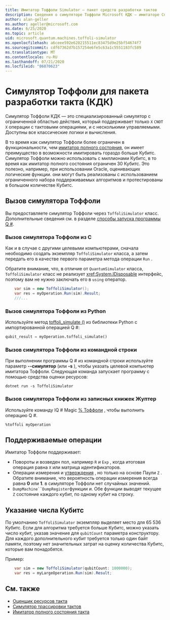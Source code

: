 ```yaml
---
title: Имитатор Тоффоли Simulator — пакет средств разработки тактов
description: Сведения о симуляторе Тоффоли Microsoft КДК — имитаторе Специального целевого симулятора, который можно использовать с миллионами Кубитс.
author: alan-geller
ms.author: ageller@microsoft.com
ms.date: 6/25/2020
ms.topic: article
uid: microsoft.quantum.machines.toffoli-simulator
ms.openlocfilehash: a6ceee592e628215511ec83475d9e25bf54674f7
ms.sourcegitcommit: cdf67362d7b157254e6fe5c63a1c5551183fc589
ms.translationtype: MT
ms.contentlocale: ru-RU
ms.lasthandoff: 07/21/2020
ms.locfileid: "86870623"
---
```

# <a name="quantum-development-kit-qdk-toffoli-simulator"></a>Симулятор Тоффоли для пакета разработки такта (КДК)

Симулятор Тоффоли КДК — это специализированный симулятор с ограниченной областью действия, который поддерживает только `X` `CNOT` `X` операции с тактовыми операциями, и с несколькими управляемыми. Доступны все классические логики и вычисления.

В то время как симулятор Тоффоли более ограничен в функциональности, чем [имитатор полного состояния](xref:microsoft.quantum.machines.full-state-simulator), он имеет преимущество в возможности имитировать гораздо больше Кубитс. Симулятор Тоффоли можно использовать с миллионами Кубитс, в то время как имитатор полного состояния ограничен 30 Кубитс. Это полезно, например, при использовании Oracle, оценивающих логические функции. они могут быть реализованы с использованием ограниченного набора поддерживаемых алгоритмов и протестированы в большом количестве Кубитс.

## <a name="invoking-the-toffoli-simulator"></a>Вызов симулятора Тоффоли

Вы предоставляете симулятор Тоффоли через `ToffoliSimulator` класс. Дополнительные сведения см. в разделе [способы запуска программы Q #](xref:microsoft.quantum.guide.host-programs).

### <a name="invoking-the-toffoli-simulator-from-c"></a>Вызов симулятора Тоффоли из C #

Как и в случае с другими целевыми компьютерами, сначала необходимо создать экземпляр `ToffoliSimulator` класса, а затем передать его в качестве первого параметра метода операции `Run` .

Обратите внимание, что, в отличие от `QuantumSimulator` класса, `ToffoliSimulator` класс не реализует <xref:System.IDisposable> интерфейс, поэтому вам не нужно заключать его в `using` оператор.

```csharp
    var sim = new ToffoliSimulator();
    var res = myOperation.Run(sim).Result;
    ///...
```

### <a name="invoking-the-toffoli-simulator-from-python"></a>Вызов симулятора Тоффоли из Python

Используйте метод [toffoli_simulate ()](https://docs.microsoft.com/python/qsharp/qsharp.loader.qsharpcallable) из библиотеки Python с импортированной операцией Q #:

```python
qubit_result = myOperation.toffoli_simulate()
```

### <a name="invoking-the-toffoli-simulator-from-the-command-line"></a>Вызов симулятора Тоффоли из командной строки

При выполнении программы Q # из командной строки используйте параметр **--симулятор** (или **-s** ), чтобы указать целевой компьютер имитатора Тоффоли. Следующая команда запускает программу с помощью средства оценки ресурсов: 

```dotnetcli
dotnet run -s ToffoliSimulator
```

### <a name="invoking-the-toffoli-simulator-from-juptyer-notebooks"></a>Вызов симулятора Тоффоли из записных книжек Жуптер

Используйте команду IQ # Magic [% Тоффоли](xref:microsoft.quantum.iqsharp.magic-ref.toffoli) , чтобы выполнить операцию Q #.

```
%toffoli myOperation
```

## <a name="supported-operations"></a>Поддерживаемые операции

Имитатор Тоффоли поддерживает:

* Повороты и возведен пол, например `R` и `Exp` , когда итоговая операция равна `X` или матрица идентификаторов.
* Операции измерения и [утверждения](xref:microsoft.quantum.diagnostics.assertmeasurement) , но только на основе Паули `Z` . Обратите внимание, что вероятность операции измерения всегда равна **0** или **1**. в симуляторе Тоффоли нет случайных значений.
* `DumpMachine``DumpRegister`функции и.
Обе функции выводят текущее `Z` состояние каждого кубит, по одному кубит на строку.

## <a name="specifying-the-number-of-qubits"></a>Указание числа Кубитс

По умолчанию `ToffoliSimulator` экземпляр выделяет место для 65 536 Кубитс.
Если для алгоритма требуется больше Кубитс, можно указать число кубит, указав значение для `qubitCount` параметра конструктору.
Для каждого дополнительного кубит требуется только один байт памяти, поэтому нет значительных затрат на оценку количества Кубитс, которые вам понадобятся.

Пример:

```csharp
    var sim = new ToffoliSimulator(qubitCount: 1000000);
    var res = myLargeOperation.Run(sim).Result;
```

## <a name="see-also"></a>См. также

- [Оценщик ресурсов такта](xref:microsoft.quantum.machines.resources-estimator)
- [Симулятор трассировки тактов](xref:microsoft.quantum.machines.qc-trace-simulator.intro)
- [Имитатор полного состояния такта](xref:microsoft.quantum.machines.full-state-simulator) 